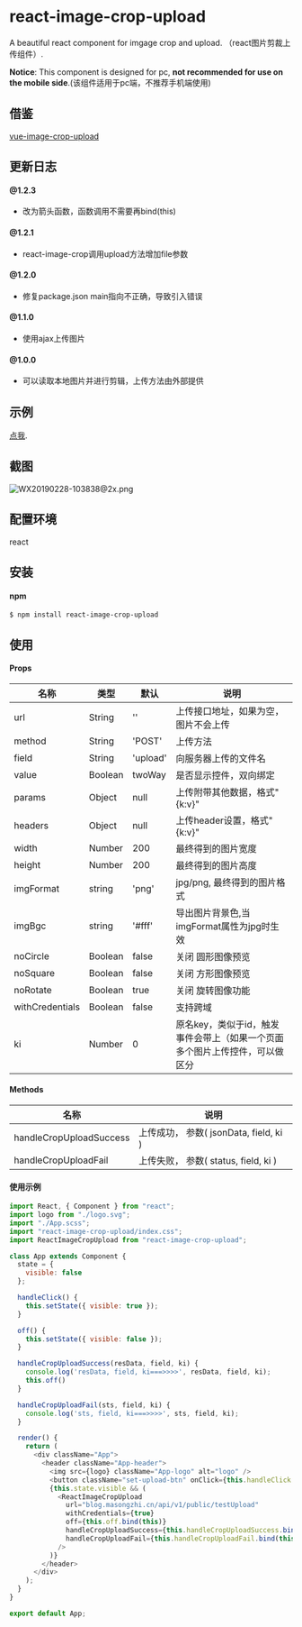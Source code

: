 # react-image-crop-upload

A beautiful react component for imgage crop and upload. （react图片剪裁上传组件）.

**Notice**: This component is designed for pc, **not recommended for use on the mobile side**.(该组件适用于pc端，不推荐手机端使用)

## 借鉴
[vue-image-crop-upload](https://github.com/dai-siki/vue-image-crop-upload)

## 更新日志

#### @1.2.3
- 改为箭头函数，函数调用不需要再bind(this)

#### @1.2.1
- react-image-crop调用upload方法增加file参数

#### @1.2.0
- 修复package.json main指向不正确，导致引入错误

#### @1.1.0
- 使用ajax上传图片

#### @1.0.0
- 可以读取本地图片并进行剪辑，上传方法由外部提供

## 示例
[点我](http://react-image-crop-upload.masongzhi.cn).

## 截图
![WX20190228-103838@2x.png](https://user-gold-cdn.xitu.io/2019/2/28/16933ae6d78d03c3?w=1240&h=777&f=png&s=195290)

## 配置环境
react


## 安装
#### npm
```shell
$ npm install react-image-crop-upload
```


## 使用
#### Props
| 名称              | 类型               | 默认             | 说明                                         |
| ----------------| ---------------- | ---------------| ------------------------------------------|
| url             | String            |  ''                | 上传接口地址，如果为空，图片不会上传    |
| method				| String		| 'POST'               | 上传方法 |
| field       | String   | 'upload'     | 向服务器上传的文件名    |
| value             | Boolean            | twoWay            | 是否显示控件，双向绑定    |
| params             | Object            |  null                | 上传附带其他数据，格式"{k:v}"    |
| headers             | Object            |  null                | 上传header设置，格式"{k:v}"    |
| width             | Number            |   200                | 最终得到的图片宽度     |
| height             | Number            |  200                 | 最终得到的图片高度   |
| imgFormat             | string            | 'png'                  | jpg/png, 最终得到的图片格式    |
| imgBgc             | string            | '#fff'                  | 导出图片背景色,当imgFormat属性为jpg时生效   |
| noCircle            | Boolean              | false             | 关闭 圆形图像预览 |
| noSquare            | Boolean              | false             | 关闭 方形图像预览 |
| noRotate            | Boolean              | true             | 关闭 旋转图像功能 |
| withCredentials          | Boolean             | false         | 支持跨域 |
| ki          | Number             | 0         | 原名key，类似于id，触发事件会带上（如果一个页面多个图片上传控件，可以做区分 |

#### Methods
| 名称              | 说明                                         |
| ----------------| ------------------------------------------|
| handleCropUploadSuccess | 上传成功， 参数( jsonData, field, ki )    |
| handleCropUploadFail    | 上传失败， 参数( status, field, ki )    |

#### 使用示例
```js
import React, { Component } from "react";
import logo from "./logo.svg";
import "./App.scss";
import "react-image-crop-upload/index.css";
import ReactImageCropUpload from "react-image-crop-upload";

class App extends Component {
  state = {
    visible: false
  };

  handleClick() {
    this.setState({ visible: true });
  }

  off() {
    this.setState({ visible: false });
  }

  handleCropUploadSuccess(resData, field, ki) {
    console.log('resData, field, ki===>>>>', resData, field, ki);
    this.off()
  }

  handleCropUploadFail(sts, field, ki) {
    console.log('sts, field, ki===>>>>', sts, field, ki);
  }

  render() {
    return (
      <div className="App">
        <header className="App-header">
          <img src={logo} className="App-logo" alt="logo" />
          <button className="set-upload-btn" onClick={this.handleClick.bind(this)}>设置上传</button>
          {this.state.visible && (
            <ReactImageCropUpload
              url="blog.masongzhi.cn/api/v1/public/testUpload"
              withCredentials={true}
              off={this.off.bind(this)}
              handleCropUploadSuccess={this.handleCropUploadSuccess.bind(this)}
              handleCropUploadFail={this.handleCropUploadFail.bind(this)}
            />
          )}
        </header>
      </div>
    );
  }
}

export default App;


```
